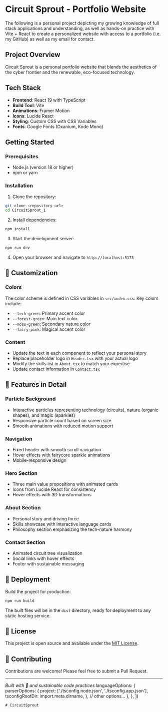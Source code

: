 # Circuit Sprout - Portfolio Website
The following is a personal project depicting my growing knowledge of full stack applications and understanding, as well as hands-on practice with Vite + React to create a personalized website with access to a portfolio (i.e. my GitHub) as well as my email for contact. 

## Project Overview

Circuit Sprout is a personal portfolio website that blends the aesthetics of the cyber frontier and the renewable, eco-focused technology. 

## Tech Stack

- **Frontend**: React 19 with TypeScript
- **Build Tool**: Vite
- **Animations**: Framer Motion
- **Icons**: Lucide React
- **Styling**: Custom CSS with CSS Variables
- **Fonts**: Google Fonts (Oxanium, Kode Mono)

## Getting Started

### Prerequisites
- Node.js (version 18 or higher)
- npm or yarn

### Installation

1. Clone the repository:
```bash
git clone <repository-url>
cd CircuitSprout_1
```

2. Install dependencies:
```bash
npm install
```

3. Start the development server:
```bash
npm run dev
```

4. Open your browser and navigate to `http://localhost:5173`


## 🌿 Customization

### Colors
The color scheme is defined in CSS variables in `src/index.css`. Key colors include:
- `--tech-green`: Primary accent color
- `--forest-green`: Main text color
- `--moss-green`: Secondary nature color
- `--fairy-pink`: Magical accent color

### Content
- Update the text in each component to reflect your personal story
- Replace placeholder logo in `Header.tsx` with your actual logo
- Modify the skills list in `About.tsx` to match your expertise
- Update contact information in `Contact.tsx`

## 📱 Features in Detail

### Particle Background
- Interactive particles representing technology (circuits), nature (organic shapes), and magic (sparkles)
- Responsive particle count based on screen size
- Smooth animations with reduced motion support

### Navigation
- Fixed header with smooth scroll navigation
- Hover effects with fairycore sparkle animations
- Mobile-responsive design

### Hero Section
- Three main value propositions with animated cards
- Icons from Lucide React for consistency
- Hover effects with 3D transformations

### About Section
- Personal story and driving force
- Skills showcase with interactive language cards
- Philosophy section emphasizing the tech-nature harmony

### Contact Section
- Animated circuit tree visualization
- Social links with hover effects
- Footer with sustainable messaging

## 🚀 Deployment

Build the project for production:
```bash
npm run build
```

The built files will be in the `dist` directory, ready for deployment to any static hosting service.

## 📄 License

This project is open source and available under the [MIT License](LICENSE).

## 🌱 Contributing

Contributions are welcome! Please feel free to submit a Pull Request.

---

*Built with 💚 and sustainable code practices*
    languageOptions: {
      parserOptions: {
        project: ['./tsconfig.node.json', './tsconfig.app.json'],
        tsconfigRootDir: import.meta.dirname,
      },
      // other options...
    },
  },
])
```
# CircuitSprout
